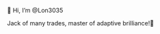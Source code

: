 👋 Hi, I’m @Lon3035


Jack of many trades, master of adaptive brilliance!🌟	

<!---
Lon3035/Lon3035 is a ✨ special ✨ repository because its `README.md` (this file) appears on your GitHub profile.
You can click the Preview link to take a look at your changes.
--->
